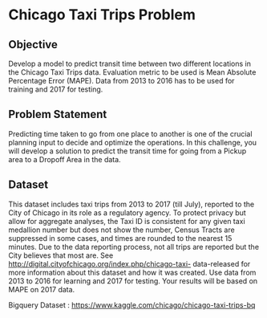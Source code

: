 # Chicago Taxi Trips Problem

## Objective

Develop a model to predict transit time between two different locations in the Chicago Taxi Trips data. Evaluation metric to be used is Mean Absolute Percentage Error (MAPE). Data from 2013 to 2016 has to be used for training and 2017 for
testing.

## Problem Statement
Predicting time taken to go from one place to another is one of the crucial planning input to decide and optimize the operations. In
this challenge, you will develop a solution to predict the transit time for going from a Pickup area to a Dropoff Area in the data.
## Dataset
This dataset includes taxi trips from 2013 to 2017 (till July), reported to the City of Chicago in its role as a regulatory agency. To
protect privacy but allow for aggregate analyses, the Taxi ID is consistent for any given taxi medallion number but does not show the
number, Census Tracts are suppressed in some cases, and times are rounded to the nearest 15 minutes. Due to the data reporting
process, not all trips are reported but the City believes that most are. See http://digital.cityofchicago.org/index.php/chicago-taxi-
data-released for more information about this dataset and how it was created.
Use data from 2013 to 2016 for learning and 2017 for testing. Your results will be based on MAPE on 2017 data.

Bigquery Dataset : https://www.kaggle.com/chicago/chicago-taxi-trips-bq
